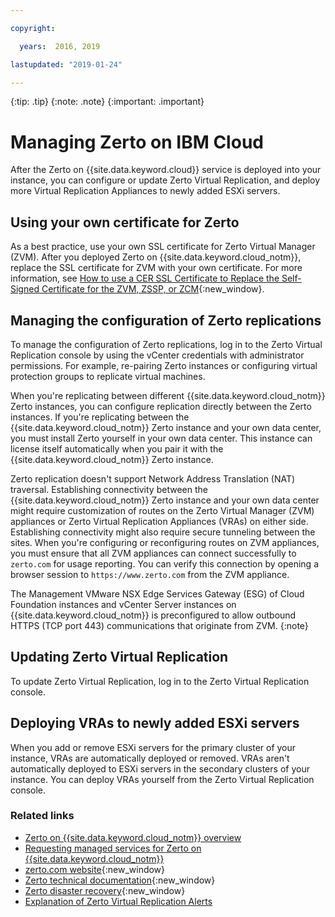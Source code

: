 ```yaml
---

copyright:

  years:  2016, 2019

lastupdated: "2019-01-24"

---
```


{:tip: .tip}
{:note: .note}
{:important: .important}

# Managing Zerto on IBM Cloud

After the Zerto on {{site.data.keyword.cloud}} service is deployed into your instance, you can configure or update Zerto Virtual Replication, and deploy more Virtual Replication Appliances to newly added ESXi servers.

## Using your own certificate for Zerto

As a best practice, use your own SSL certificate for Zerto Virtual Manager (ZVM). After you deployed Zerto on {{site.data.keyword.cloud_notm}}, replace the SSL certificate for ZVM with your own certificate. For more information, see [How to use a CER SSL Certificate to Replace the Self-Signed Certificate for the ZVM, ZSSP, or ZCM](https://www.zerto.com/myzerto/knowledge-base/how-to-use-a-cer-ssl-certificate-to-replace-the-self-signed-certificate-for-the-zvm-zssp-or-zcm/){:new_window}.

## Managing the configuration of Zerto replications

To manage the configuration of Zerto replications, log in to the Zerto Virtual Replication console by using the vCenter credentials with administrator permissions. For example, re-pairing Zerto instances or configuring virtual protection groups to replicate virtual machines.

When you're replicating between different {{site.data.keyword.cloud_notm}} Zerto instances, you can configure replication directly between the Zerto instances. If you're replicating between the {{site.data.keyword.cloud_notm}} Zerto instance and your own data center, you must install Zerto yourself in your own data center. This instance can license itself automatically when you pair it with the {{site.data.keyword.cloud_notm}} Zerto instance.

Zerto replication doesn't support Network Address Translation (NAT) traversal. Establishing connectivity between the {{site.data.keyword.cloud_notm}} Zerto instance and your own data center might require customization of routes on the Zerto Virtual Manager (ZVM) appliances or Zerto Virtual Replication Appliances (VRAs) on either side. Establishing connectivity might also require secure tunneling between the sites. When you're configuring or reconfiguring routes on ZVM appliances, you must ensure that all ZVM appliances can connect successfully to `zerto.com` for usage reporting. You can verify this connection by opening a browser session to `https://www.zerto.com` from the ZVM appliance.

The Management VMware NSX Edge Services Gateway (ESG) of Cloud Foundation instances and vCenter Server instances on {{site.data.keyword.cloud_notm}} is preconfigured to allow outbound HTTPS (TCP port 443) communications that originate from ZVM.
{:note}

## Updating Zerto Virtual Replication

To update Zerto Virtual Replication, log in to the Zerto Virtual Replication console.

## Deploying VRAs to newly added ESXi servers

When you add or remove ESXi servers for the primary cluster of your instance, VRAs are automatically deployed or removed. VRAs aren't automatically deployed to ESXi servers in the secondary clusters of your instance. You can deploy VRAs yourself from the Zerto Virtual Replication console.

### Related links

* [Zerto on {{site.data.keyword.cloud_notm}} overview](/docs/services/vmwaresolutions/services?topic=vmware-solutions-zerto-on-ibm-cloud-overview)
* [Requesting managed services for Zerto on {{site.data.keyword.cloud_notm}}](/docs/services/vmwaresolutions/services?topic=vmware-solutions-requesting-managed-services-for-zerto-on-ibm-cloud)
* [zerto.com website](https://www.zerto.com){:new_window}
* [Zerto technical documentation](https://www.zerto.com/myzerto/technical-documentation/){:new_window}
* [Zerto disaster recovery](https://www.ibm.com/cloud/garage/architectures/virtualizationArchitecture/zerto){:new_window}
* [Explanation of Zerto Virtual Replication Alerts](https://www.zerto.com/myzerto/knowledge-base/explanation-of-zvr-alerts/)
